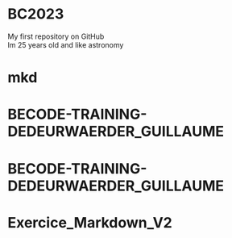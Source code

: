 # BC2023
My first repository on GitHub <br>
Im 25 years old and like astronomy
# mkd
# BECODE-TRAINING-DEDEURWAERDER_GUILLAUME
# BECODE-TRAINING-DEDEURWAERDER_GUILLAUME
# Exercice_Markdown_V2
